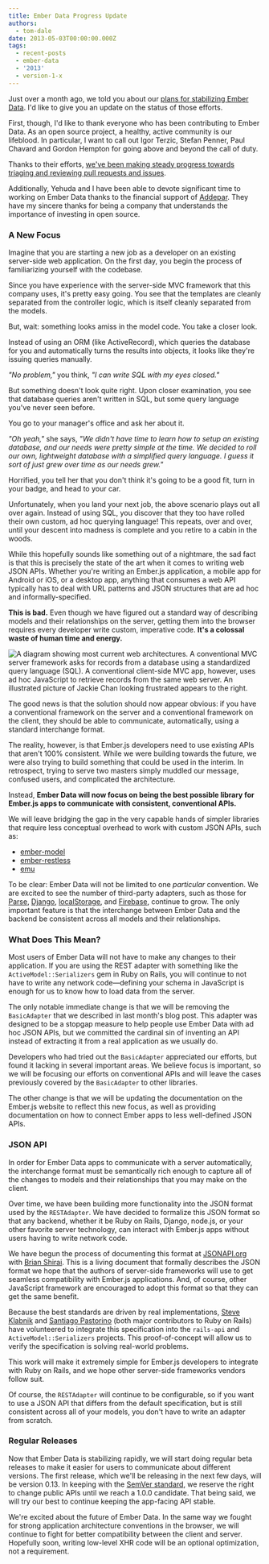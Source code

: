 ```yaml
---
title: Ember Data Progress Update
authors:
  - tom-dale
date: 2013-05-03T00:00:00.000Z
tags:
  - recent-posts
  - ember-data
  - '2013'
  - version-1-x
---
```



Just over a month ago, we told you about our [plans for stabilizing Ember
Data](/blog/2013/03/22/stabilizing-ember-data.html). I'd like
to give you an update on the status of those efforts.

First, though, I'd like to thank everyone who has been contributing to Ember
Data. As an open source project, a healthy, active community is our
lifeblood. In particular, I want to call out Igor Terzic, Stefan Penner,
Paul Chavard and Gordon Hempton for going above and beyond the call of
duty.

Thanks to their efforts, [we've been making steady progress towards
triaging and reviewing pull requests and
issues](https://github.com/emberjs/data/pulse/monthly).

Additionally, Yehuda and I have been able to devote significant time to
working on Ember Data thanks to the financial support of
[Addepar](http://www.addepar.com). They have my sincere thanks for being
a company that understands the importance of investing in open source.

### A New Focus

Imagine that you are starting a new job as a developer on an existing
server-side web application. On the first day, you begin the process of
familiarizing yourself with the codebase.

Since you have experience with the server-side MVC framework that this
company uses, it's pretty easy going. You see that the templates are
cleanly separated from the controller logic, which is itself cleanly
separated from the models.

But, wait: something looks amiss in the model code. You take a closer look.

Instead of using an ORM (like ActiveRecord), which queries the database
for you and automatically turns the results into objects, it looks like
they're issuing queries manually.

*"No problem,"* you think, *"I can write SQL with my eyes closed."*

But something doesn't look quite right. Upon closer examination, you see
that database queries aren't written in SQL, but some query language
you've never seen before.

You go to your manager's office and ask her about it.

*"Oh yeah,"* she says, *"We didn't have time to learn how to setup an
existing database, and our needs were pretty simple at the time. We
decided to roll our own, lightweight database with a simplified query
language.  I guess it sort of just grew over time as our needs grew."*

Horrified, you tell her that you don't think it's going to be a good
fit, turn in your badge, and head to your car.

Unfortunately, when you land your next job, the above scenario plays out
all over again. Instead of using SQL, you discover that they too have rolled
their own custom, ad hoc querying language! This repeats, over and over,
until your descent into madness is complete and you retire to a cabin in
the woods.

While this hopefully sounds like something out of a nightmare, the sad
fact is that this is precisely the state of the art when it comes to
writing web JSON APIs. Whether you're writing an Ember.js application, a
mobile app for Android or iOS, or a desktop app, anything that consumes
a web API typically has to deal with URL patterns and JSON structures that are
ad hoc and informally-specified.

**This is bad.** Even though we have figured out a standard way of
describing models and their relationships on the server, getting them
into the browser requires every developer write custom, imperative
code. **It's a colossal waste of human time and energy.**

![A diagram showing most current web architectures. A conventional MVC
server framework asks for records from a database using a standardized
query language (SQL). A conventional client-side MVC app, however, uses
ad hoc JavaScript to retrieve records from the same web server. An
illustrated picture of Jackie Chan looking frustrated appears to the
right.](/images/blog/most-web-architectures.png)

The good news is that the solution should now appear obvious: if you
have a conventional framework on the server and a conventional framework
on the client, they should be able to communicate, automatically, using
a standard interchange format.

The reality, however, is that Ember.js developers need to use existing
APIs that aren't 100% consistent. While we were building towards the
future, we were also trying to build something that could be used in the
interim. In retrospect, trying to serve two masters simply muddled our
message, confused users, and complicated the architecture.

Instead, **Ember Data will now focus on being the best possible library
for Ember.js apps to communicate with consistent, conventional APIs.**

We will leave bridging the gap in the very capable hands of simpler
libraries that require less conceptual overhead to work with custom JSON
APIs, such as:

* [ember-model](https://github.com/ebryn/ember-model)
* [ember-restless](https://github.com/endlessinc/ember-restless)
* [emu](https://github.com/charlieridley/emu)

To be clear: Ember Data will not be limited to one *particular*
convention. We are excited to see the number of third-party adapters,
such as those for
[Parse](https://github.com/clintjhill/ember-parse-adapter),
[Django](https://github.com/toranb/ember-data-django-rest-adapter),
[localStorage](https://github.com/rpflorence/ember-localstorage-adapter),
and [Firebase](https://github.com/thomasboyt/ember-firebase-adapter),
continue to grow. The only important feature is that the interchange
between Ember Data and the backend be consistent across all models and
their relationships.

### What Does This Mean?

Most users of Ember Data will not have to make any changes to their
application. If you are using the REST adapter with something like the
`ActiveModel::Serializers` gem in Ruby on Rails, you will continue to not
have to write any network code—defining your schema in JavaScript is
enough for us to know how to load data from the server.

The only notable immediate change is that we will be removing the
`BasicAdapter` that we described in last month's blog post. This adapter
was designed to be a stopgap measure to help people use Ember Data with
ad hoc JSON APIs, but we committed the cardinal sin of inventing an API
instead of extracting it from a real application as we usually do.

Developers who had tried out the `BasicAdapter` appreciated our efforts, but
found it lacking in several important areas. We believe focus is
important, so we will be focusing our efforts on conventional APIs and
will leave the cases previously covered by the `BasicAdapter` to other
libraries.

The other change is that we will be updating the documentation on the
Ember.js website to reflect this new focus, as well as providing
documentation on how to connect Ember apps to less well-defined JSON
APIs.

### JSON API

In order for Ember Data apps to communicate with a server automatically,
the interchange format must be semantically rich enough to capture all
of the changes to models and their relationships that you may make on
the client.

Over time, we have been building more functionality into the JSON
format used by the `RESTAdapter`. We have decided to formalize this
JSON format so that any backend, whether it be Ruby on Rails, Django,
node.js, or your other favorite server technology, can interact with
Ember.js apps without users having to write network code.

We have begun the process of documenting this format at
[JSONAPI.org](http://jsonapi.org/) with [Brian
Shirai](https://twitter.com/brixen). This is a living document that
formally describes the JSON format we hope that the authors of
server-side frameworks will use to get seamless compatibility with
Ember.js applications. And, of course, other JavaScript framework are
encouraged to adopt this format so that they can get the same benefit.

Because the best standards are driven by real implementations, [Steve
Klabnik](https://twitter.com/steveklabnik) and [Santiago
Pastorino](https://twitter.com/spastorino) (both major contributors to
Ruby on Rails) have volunteered to integrate this specification into the
`rails-api` and `ActiveModel::Serializers` projects. This
proof-of-concept will allow us to verify the specification is solving
real-world problems.

This work will make it extremely simple for Ember.js developers to
integrate with Ruby on Rails, and we hope other server-side frameworks
vendors follow suit.

Of course, the `RESTAdapter` will continue to be configurable, so if you
want to use a JSON API that differs from the default specification, but
is still consistent across all of your models, you don't have to write
an adapter from scratch.

### Regular Releases

Now that Ember Data is stabilizing rapidly, we will start doing regular
beta releases to make it easier for users to communicate about different
versions. The first release, which we'll be releasing in the next few
days, will be version 0.13. In keeping with the [SemVer
standard](http://semver.org/), we reserve the right to change public
APIs until we reach a 1.0.0 candidate. That being said, we will try our
best to continue keeping the app-facing API stable.

We're excited about the future of Ember Data. In the same way we fought
for strong application architecture conventions in the browser, we will
continue to fight for better compatibility between the client and
server. Hopefully soon, writing low-level XHR code will be an optional
optimization, not a requirement.
